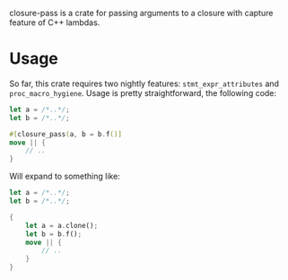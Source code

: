 closure-pass is a crate for passing arguments to a closure with capture feature of C++ lambdas.

# Usage

So far, this crate requires two nightly features: `stmt_expr_attributes` and `proc_macro_hygiene`. Usage is pretty straightforward, the following code:

```rust
let a = /*..*/;
let b = /*..*/;

#[closure_pass(a, b = b.f()]
move || {
    // ..
}
```

Will expand to something like:

```rust
let a = /*..*/;
let b = /*..*/;

{
    let a = a.clone();
    let b = b.f();
    move || {
        // ..
    }
}
```
